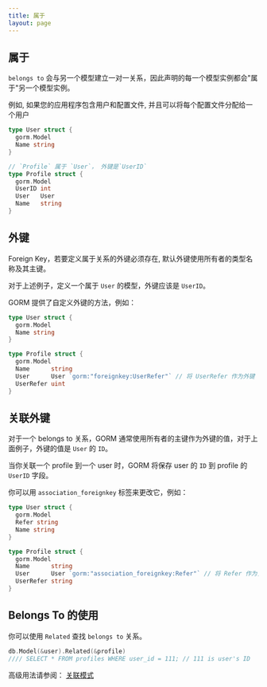 ```yaml
---
title: 属于
layout: page
---
```


## 属于

`belongs to` 会与另一个模型建立一对一关系，因此声明的每一个模型实例都会"属于"另一个模型实例。

例如, 如果您的应用程序包含用户和配置文件, 并且可以将每个配置文件分配给一个用户

```go
type User struct {
  gorm.Model
  Name string
}

// `Profile` 属于 `User`， 外键是`UserID` 
type Profile struct {
  gorm.Model
  UserID int
  User   User
  Name   string
}
```

## 外键

Foreign Key，若要定义属于关系的外键必须存在, 默认外键使用所有者的类型名称及其主键。

对于上述例子，定义一个属于 `User` 的模型，外键应该是 `UserID`。

GORM 提供了自定义外键的方法，例如：

```go
type User struct {
  gorm.Model
  Name string
}

type Profile struct {
  gorm.Model
  Name      string
  User      User `gorm:"foreignkey:UserRefer"` // 将 UserRefer 作为外键
  UserRefer uint
}
```

## 关联外键

对于一个 belongs to 关系，GORM 通常使用所有者的主键作为外键的值，对于上面例子，外键的值是 `User` 的 `ID`。

当你关联一个 profile 到一个 user 时，GORM 将保存 user 的 `ID` 到 profile 的 `UserID` 字段。

你可以用 `association_foreignkey` 标签来更改它，例如：

```go
type User struct {
  gorm.Model
  Refer string
  Name string
}

type Profile struct {
  gorm.Model
  Name      string
  User      User `gorm:"association_foreignkey:Refer"` // 将 Refer 作为关联外键
  UserRefer string
}
```

## Belongs To 的使用

你可以使用 `Related` 查找 `belongs to` 关系。

```go
db.Model(&user).Related(&profile)
//// SELECT * FROM profiles WHERE user_id = 111; // 111 is user's ID
```

高级用法请参阅： [关联模式](/docs/associations.html#Association-Mode)